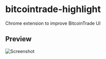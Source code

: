 # bitcointrade-highlight
Chrome extension to improve BitcoinTrade UI

## Preview

![Screenshot](https://i.imgur.com/sYxfFG9.png)
